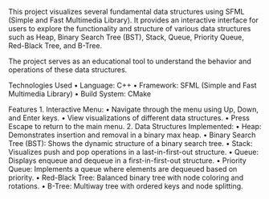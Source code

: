 This project visualizes several fundamental data structures using SFML (Simple and Fast Multimedia Library). It provides an interactive interface for users to explore the functionality and structure of various data structures such as Heap, Binary Search Tree (BST), Stack, Queue, Priority Queue, Red-Black Tree, and B-Tree.

The project serves as an educational tool to understand the behavior and operations of these data structures.

Technologies Used
	•	Language: C++
	•	Framework: SFML (Simple and Fast Multimedia Library)
	•	Build System: CMake

Features
	1.	Interactive Menu:
	•	Navigate through the menu using Up, Down, and Enter keys.
	•	View visualizations of different data structures.
	•	Press Escape to return to the main menu.
	2.	Data Structures Implemented:
	•	Heap: Demonstrates insertion and removal in a binary max heap.
	•	Binary Search Tree (BST): Shows the dynamic structure of a binary search tree.
	•	Stack: Visualizes push and pop operations in a last-in-first-out structure.
	•	Queue: Displays enqueue and dequeue in a first-in-first-out structure.
	•	Priority Queue: Implements a queue where elements are dequeued based on priority.
	•	Red-Black Tree: Balanced binary tree with node coloring and rotations.
	•	B-Tree: Multiway tree with ordered keys and node splitting.
